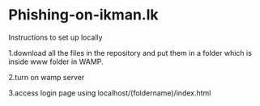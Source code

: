 # Phishing-on-ikman.lk
Instructions to set up locally

1.download all the files in the repository and put them in a folder which is inside www folder in WAMP.

2.turn on wamp server

3.access login page using localhost/(foldername)/index.html
